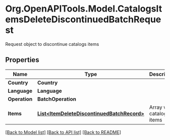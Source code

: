 # Org.OpenAPITools.Model.CatalogsItemsDeleteDiscontinuedBatchRequest
Request object to discontinue catalogs items

## Properties

Name | Type | Description | Notes
------------ | ------------- | ------------- | -------------
**Country** | **Country** |  | 
**Language** | **Language** |  | 
**Operation** | **BatchOperation** |  | 
**Items** | [**List&lt;ItemDeleteDiscontinuedBatchRecord&gt;**](ItemDeleteDiscontinuedBatchRecord.md) | Array with catalogs items | 

[[Back to Model list]](../README.md#documentation-for-models) [[Back to API list]](../README.md#documentation-for-api-endpoints) [[Back to README]](../README.md)

